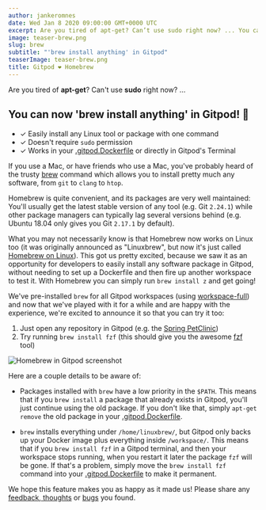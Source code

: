 ```yaml
---
author: jankeromnes
date: Wed Jan 8 2020 09:00:00 GMT+0000 UTC
excerpt: Are you tired of apt-get? Can’t use sudo right now? ... You can now ’brew install anything’ in Gitpod! 🎉
image: teaser-brew.png
slug: brew
subtitle: "'brew install anything' in Gitpod"
teaserImage: teaser-brew.png
title: Gitpod ❤️ Homebrew
---
```


<script context="module">
  export const prerender = true;
</script>

Are you tired of **apt-get**? Can't use **sudo** right now? …

## You can now '**brew install anything**' in Gitpod! 🎉

- ✓ Easily install any Linux tool or package with one command
- ✓ Doesn't require `sudo` permission
- ✓ Works in your [.gitpod.Dockerfile](https://www.gitpod.io/docs/config-docker) or directly in Gitpod's Terminal

If you use a Mac, or have friends who use a Mac, you've probably heard of the trusty [brew](https://brew.sh/) command which allows you to install pretty much any software, from `git` to `clang` to `htop`.

Homebrew is quite convenient, and its packages are very well maintained: You'll usually get the latest stable version of any tool (e.g. Git `2.24.1`) while other package managers can typically lag several versions behind (e.g. Ubuntu 18.04 only gives you Git `2.17.1` by default).

What you may not necessarily know is that Homebrew now works on Linux too (it was originally announced as "Linuxbrew", but now it's just called [Homebrew on Linux](https://docs.brew.sh/Homebrew-on-Linux)). This got us pretty excited, because we saw it as an opportunity for developers to easily install any software package in Gitpod, without needing to set up a Dockerfile and then fire up another workspace to test it. With Homebrew you can simply run `brew install z` and get going!

We've pre-installed `brew` for all Gitpod workspaces (using [workspace-full](https://github.com/gitpod-io/workspace-images/blob/d353ffe08c602095a8f3df7d690934c25643a6ca/full/Dockerfile#L104-L107)) and now that we've played with it for a while and are happy with the experience, we're excited to announce it so that you can try it too:

1. Just open any repository in Gitpod (e.g. the [Spring PetClinic](https://gitpod.io/#https://github.com/gitpod-io/spring-petclinic))
2. Try running `brew install fzf` (this should give you the awesome [fzf](https://github.com/junegunn/fzf) tool)

![Homebrew in Gitpod screenshot](../../../static/images/blog/brew/homebrew-in-gitpod.png)

Here are a couple details to be aware of:

- Packages installed with `brew` have a low priority in the `$PATH`. This means that if you `brew install` a package that already exists in Gitpod, you'll just continue using the old package. If you don't like that, simply `apt-get remove` the old package in your [.gitpod.Dockerfile](https://www.gitpod.io/docs/config-docker).

- `brew` installs everything under `/home/linuxbrew/`, but Gitpod only backs up your Docker image plus everything inside `/workspace/`. This means that if you `brew install fzf` in a Gitpod terminal, and then your workspace stops running, when you restart it later the package `fzf` will be gone. If that's a problem, simply move the `brew install fzf` command into your [.gitpod.Dockerfile](https://www.gitpod.io/docs/config-docker) to make it permanent.

We hope this feature makes you as happy as it made us! Please share any [feedback, thoughts](https://community.gitpod.io/) or [bugs](https://github.com/gitpod-io/gitpod/issues/new/choose) you found.
